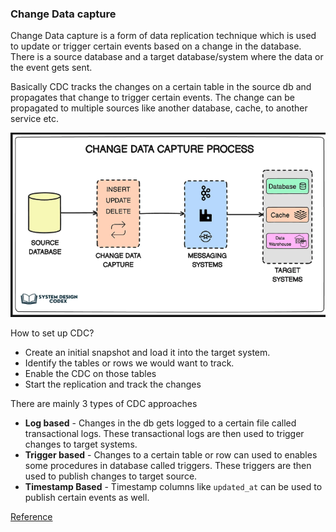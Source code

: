 ### Change Data capture

Change Data capture is a form of data replication technique which is used to update or trigger certain events based on a change in the database. There is a source database and a target database/system where the data or the event gets sent. 

Basically CDC tracks the changes on a certain table in the source db and propagates that change to trigger certain events. The change can be propagated to multiple sources like another database, cache, to another service etc.

![alt text](/resources/Screenshot%202024-03-14%20at%2011.07.13%20PM.png)

How to set up CDC?
- Create an initial snapshot and load it into the target system.
- Identify the tables or rows we would want to track. 
- Enable the CDC on those tables
- Start the replication and track the changes

There are mainly 3 types of CDC approaches

- **Log based** - Changes in the db gets logged to a certain file called transactional logs. These transactional logs are then used to trigger changes to target systems.
- **Trigger based** - Changes to a certain table or row can used to enables some procedures in database called triggers. These triggers are then used to publish changes to target source.
- **Timestamp Based** - Timestamp columns like `updated_at` can be used to publish certain events as well. 

[Reference](https://newsletter.systemdesigncodex.com/p/intro-change-data-capture)

